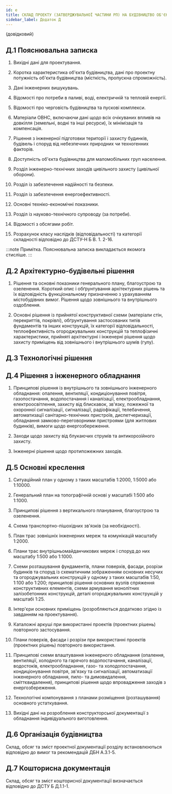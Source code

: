 ```yaml
---
id: e
title: СКЛАД ПРОЕКТУ (ЗАТВЕРДЖУВАЛЬНОЇ ЧАСТИНИ РП) НА БУДІВНИЦТВО ОБ'ЄКТІВ НЕВИРОБНИЧОГО ПРИЗНАЧЕННЯ
sidebar_label: Додаток Д
---
```


(довідковий)

## Д.1 Пояснювальна записка

1. Вихідні дані для проектування.

2. Коротка характеристика об'єкта будівництва, дані про проектну потужність об'єкта будівництва (місткість, пропускна спроможність).

3. Дані інженерних вишукувань.

4. Відомості про потреби в паливі, воді, електричній та тепловій енергії.

5. Відомості про черговість будівництва та пускові комплекси.

6. Матеріали ОВНС, включаючи дані щодо всіх очікуваних впливів на довкілля (земельні, водні та інші ресурси), їх мінімізація та компенсація.

7. Рішення з інженерної підготовки території і захисту будинків, будівель і споруд від небезпечних природних чи техногенних факторів.

8. Доступність об'єкта будівництва для маломобільних груп населення.

9. Розділ інженерно-технічних заходів цивільного захисту (цивільної оборони).

10. Розділ із забезпечення надійності та безпеки.

11. Розділ із забезпечення енергоефективності.

12. Основні техніко-економічні показники.

13. Розділ із науково-технічного супроводу (за потреби).

14. Відомості з обсягами робіт.

15. Розрахунок класу наслідків (відповідальності) та категорії складності відповідно до ДСТУ-Н Б В. 1. 2-16.

:::note Примітка. 
Пояснювальна записка викладається якомога стисліше.
:::

## Д.2 Архітектурно-будівельні рішення

1. Рішення та основні показники генерального плану, благоустрою та озеленення. Короткий опис і обґрунтування архітектурних рішень та їх відповідність функціональному призначенню з урахуванням містобудівних вимог. Рішення щодо зовнішнього та внутрішнього оздоблення.

2. Основні рішення із прийнятої конструктивної схеми (матеріали стін, перекриттів, покрівлі), обґрунтування застосованих типів фундаментів та інших конструкцій, їх категорії відповідальності, теплоефективність огороджувальних конструкцій та теплофізичні характеристики, прийняті архітектурні і інженерні рішення щодо захисту приміщень від зовнішнього і внутрішнього шумів (гулу).

## Д.3 Технологічні рішення

## Д.4 Рішення з інженерного обладнання

1. Принципові рішення із внутрішнього та зовнішнього інженерного обладнання: опалення, вентиляції, кондиціонування повітря, газопостачання, водопостачання і каналізації, електрообладнання, електроосвітлення, захисту від блискавок, зв'язку, пожежної та охоронної сигналізації, сигналізації, радіофікації, телебачення, автоматизації санітарно-технічних пристроїв, диспетчеризації, обладнання замково-переговорними пристроями (для житлових будинків), вимоги щодо енергозбереження.

2. Заходи щодо захисту від блукаючих струмів та антикорозійного захисту.

3. Інженерні рішення щодо протипожежних заходів.

## Д.5 Основні креслення

1. Ситуаційний план у одному з таких масштабів 1:2000, 1:5000 або 1:10000.

2. Генеральний план на топографічній основі у масштабі 1:500 або 1:1000.

3. Принципові рішення з вертикального планування, благоустрою та озеленення.

4. Схема транспортно-пішохідних зв'язків (за необхідності).

5. План трас зовнішніх інженерних мереж та комунікацій масштабу 1:2000.

6. Плани трас внутрішньомайданчикових мереж і споруд до них масштабу 1:500 або 1:1000.

7. Схеми розташування фундаментів, плани поверхів, фасади, розрізи будинків та споруд із схематичним зображенням основних несучих та огороджувальних конструкцій у одному з таких масштабів 1:50, 1:100 або 1:200; принципові рішення основних вузлів спряження конструктивних елементів, схеми армування монолітних залізобетонних конструкцій, деталі огороджувальних конструкцій у масштабі 1:25.

8. Інтер'єри основних приміщень (розробляються додатково згідно із завданням на проектування).

9. Каталожні аркуші при використанні проектів (проектних рішень) повторного застосування.

10. Плани поверхів, фасади і розрізи при використанні проектів (проектних рішень) повторного використання.

11. Принципові схеми влаштування інженерного обладнання (опалення, вентиляції, холодного та гарячого водопостачання, каналізації, водостоків, електрообладнання, газо- та холодопостачання, кондиціонування повітря, зв'язку та сигналізації, автоматизації інженерного обладнання, пило- та димовидалення, сміттєвидалення), принципові рішення щодо впровадження заходів з енергозбереження.

12. Технологічні компонування з планами розміщення (розташування) основного устаткування.

13. Вихідні дані на розроблення конструкторської документації з обладнання індивідуального виготовлення.

## Д.6 Організація будівництва

Склад, обсяг та зміст проектної документації розділу встановлюються відповідно до вимог та рекомендацій ДБН А.3.1-5.

## Д.7 Кошторисна документація

Склад, обсяг та зміст кошторисної документації визначається відповідно до ДСТУ Б Д.1.1-1.
